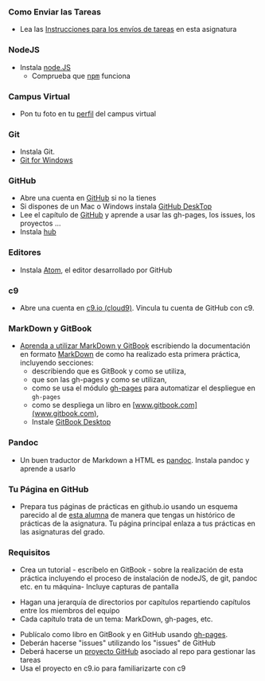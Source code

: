 ### Como Enviar las Tareas

*  Lea las [Instrucciones para los envíos de tareas](../instrucciones/README.md) en esta asignatura

### NodeJS

*   Instala [node.JS](https://nodejs.org/en/)
    *   Comprueba que <tt>[npm](https://www.npmjs.com/)</tt> funciona

### Campus Virtual

*   Pon tu foto en tu [perfil](https://campusvirtual.ull.es/1516/user/profile.php) del campus virtual

### Git 


* Instala Git. 
* [Git for Windows](https://git-scm.com/download/win)

### GitHub

* Abre una cuenta en [GitHub](https://help.github.com/articles/set-up-git) si no la tienes
* Si dispones de un Mac o Windows instala [GitHub DeskTop](https://desktop.github.com/)
* Lee el capítulo  de [GitHub](../apuntes/github/README.md) y aprende a usar las gh-pages, los issues, los proyectos ...
* Instala [hub](https://github.com/github/hub)

### Editores

*   Instala [Atom](https://atom.io/), el editor desarrollado por GitHub

### c9

*   Abre una cuenta en [c9.io (cloud9)](http://c9.io). Vincula tu cuenta de GitHub con c9.

### MarkDown y GitBook

* [Aprenda a utilizar MarkDown y GitBook](https://www.gitbook.com/book/gitbookio/documentation/details) escribiendo la documentación en formato [MarkDown](https://daringfireball.net/projects/markdown/) de como ha realizado esta primera práctica, incluyendo secciones:
  * describiendo que es GitBook y como se utiliza,
  * que son las gh-pages y como se utilizan,
  * como se usa el módulo [gh-pages](https://www.npmjs.com/package/gh-pages) para automatizar el despliegue en `gh-pages`
  * como se despliega un libro en [www.gitbook.com](www.gitbook.com),
  * Instale [GitBook Desktop](https://www.gitbook.com/editor)

### Pandoc

*   Un buen traductor de Markdown a HTML es [pandoc](http://pandoc.org/). Instala pandoc y aprende a usarlo

### Tu Página en GitHub

*   Prepara tus páginas de prácticas en github.io usando un esquema parecido al de [esta alumna](https://mdbgalvan.github.io/) de manera que tengas un histórico de prácticas de la asignatura. Tu página principal enlaza a tus prácticas en las asignaturas del grado.


### Requisitos

*  Crea un tutorial - escríbelo en GitBook - sobre la realización de esta práctica incluyendo el proceso de instalación de nodeJS, de git, pandoc etc. en tu máquina- Incluye capturas de pantalla
  - Hagan una jerarquía de directorios por capítulos repartiendo capítulos entre los miembros del equipo
  - Cada capítulo trata de un tema: MarkDown, gh-pages, etc.
*   Publícalo como libro en GitBook y en GitHub usando [gh-pages](https://pages.github.com/).  
*   Deberán hacerse "issues" utilizando los "issues" de GitHub
*   Deberá hacerse un [proyecto GitHub](../apuntes/github/projects/README.md) asociado al repo para gestionar las tareas
*   Usa el proyecto en c9.io para familiarizarte con c9

